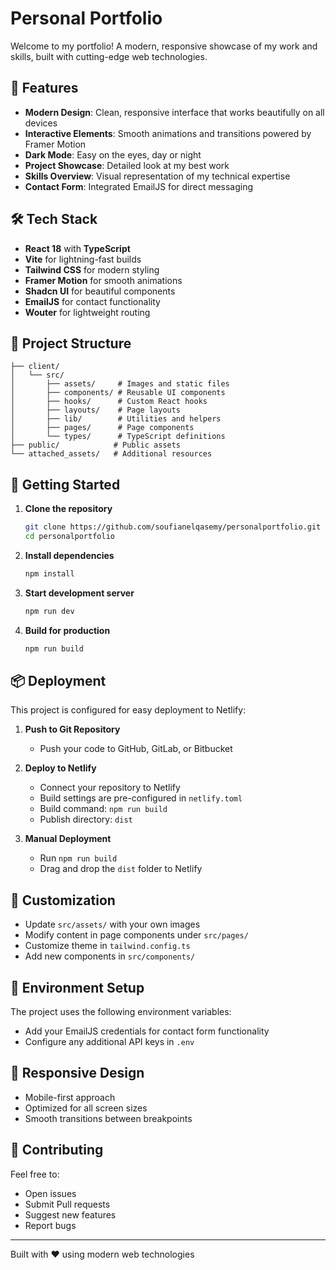 # Personal Portfolio

Welcome to my portfolio! A modern, responsive showcase of my work and skills, built with cutting-edge web technologies.

## 🌟 Features

- **Modern Design**: Clean, responsive interface that works beautifully on all devices
- **Interactive Elements**: Smooth animations and transitions powered by Framer Motion
- **Dark Mode**: Easy on the eyes, day or night
- **Project Showcase**: Detailed look at my best work
- **Skills Overview**: Visual representation of my technical expertise
- **Contact Form**: Integrated EmailJS for direct messaging

## 🛠️ Tech Stack

- **React 18** with **TypeScript**
- **Vite** for lightning-fast builds
- **Tailwind CSS** for modern styling
- **Framer Motion** for smooth animations
- **Shadcn UI** for beautiful components
- **EmailJS** for contact functionality
- **Wouter** for lightweight routing

## 📁 Project Structure

```
├── client/
│   └── src/
│       ├── assets/     # Images and static files
│       ├── components/ # Reusable UI components
│       ├── hooks/      # Custom React hooks
│       ├── layouts/    # Page layouts
│       ├── lib/        # Utilities and helpers
│       ├── pages/      # Page components
│       └── types/      # TypeScript definitions
├── public/            # Public assets
└── attached_assets/   # Additional resources
```

## 🚀 Getting Started

1. **Clone the repository**
   ```bash
   git clone https://github.com/soufianelqasemy/personalportfolio.git
   cd personalportfolio
   ```

2. **Install dependencies**
   ```bash
   npm install
   ```

3. **Start development server**
   ```bash
   npm run dev
   ```

4. **Build for production**
   ```bash
   npm run build
   ```

## 📦 Deployment

This project is configured for easy deployment to Netlify:

1. **Push to Git Repository**
   - Push your code to GitHub, GitLab, or Bitbucket

2. **Deploy to Netlify**
   - Connect your repository to Netlify
   - Build settings are pre-configured in `netlify.toml`
   - Build command: `npm run build`
   - Publish directory: `dist`

3. **Manual Deployment**
   - Run `npm run build`
   - Drag and drop the `dist` folder to Netlify

## 🎨 Customization

- Update `src/assets/` with your own images
- Modify content in page components under `src/pages/`
- Customize theme in `tailwind.config.ts`
- Add new components in `src/components/`

## 🔧 Environment Setup

The project uses the following environment variables:
- Add your EmailJS credentials for contact form functionality
- Configure any additional API keys in `.env`

## 📱 Responsive Design

- Mobile-first approach
- Optimized for all screen sizes
- Smooth transitions between breakpoints

## 🤝 Contributing

Feel free to:
- Open issues
- Submit Pull requests
- Suggest new features
- Report bugs

---

Built with ❤️ using modern web technologies
